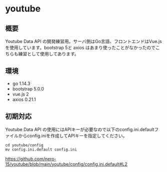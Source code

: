 # youtube

## 概要
Youtube Data API の開発練習用。サーバ側はGo言語、フロントエンドはVue.jsを使用しています。bootstrap 5と axios はあまり使ったことがなかったのでこちらも練習として使用してあります。

## 環境
- go 1.14.3
- bootstrap 5.0.0
- vue.js 2
- axios 0.21.1

## 初期対応
Youtube Data API の使用にはAPIキーが必要なので以下のconfig.ini.defaultファイルからconfig.iniを作成してAPIキーを指定してください。

```
cd youtube/config
mv config.ini.default config.ini
```

https://github.com/nero-15/youtube/blob/main/youtube/config/config.ini.default#L2

